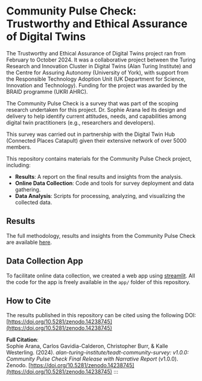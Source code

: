 # Community Pulse Check: Trustworthy and Ethical Assurance of Digital Twins

The Trustworthy and Ethical Assurance of Digital Twins project ran from February to October 2024. It was a collaborative project between the Turing Research and Innovation Cluster in Digital Twins (Alan Turing Institute) and the Centre for Assuring Autonomy (University of York), with support from the Responsible Technology Adoption Unit (UK Department for Science, Innovation and Technology). Funding for the project was awarded by the BRAID programme (UKRI AHRC).

The Community Pulse Check is a survey that was part of the scoping research undertaken for this project. Dr. Sophie Arana led its design and delivery to help identify current attitudes, needs, and capabilities among digital twin practitioners (e.g., researchers and developers).

This survey was carried out in partnership with the Digital Twin Hub (Connected Places Catapult) given their extensive network of over 5000 members.

This repository contains materials for the Community Pulse Check project, including:

- **Results**: A report on the final results and insights from the analysis.
- **Online Data Collection**: Code and tools for survey deployment and data gathering.
- **Data Analysis**: Scripts for processing, analyzing, and visualizing the collected data.


## Results

The full methodology, results and insights from the Community Pulse Check are available [here](https://alan-turing-institute.github.io/teadt-community-survey).


## Data Collection App

To facilitate online data collection, we created a web app using [streamlit](https://streamlit.io). All the code for the app is freely available in the `app/` folder of this repository.

## How to Cite

The results published in this repository can be cited using the following DOI:  
[https://doi.org/10.5281/zenodo.14238745](https://doi.org/10.5281/zenodo.14238745)

**Full Citation**:  
Sophie Arana, Carlos Gavidia-Calderon, Christopher Burr, & Kalle Westerling. (2024). *alan-turing-institute/teadt-community-survey: v1.0.0: Community Pulse Check Final Release with Narrative Report* (v1.0.0). Zenodo. [https://doi.org/10.5281/zenodo.14238745](https://doi.org/10.5281/zenodo.14238745)
:::
